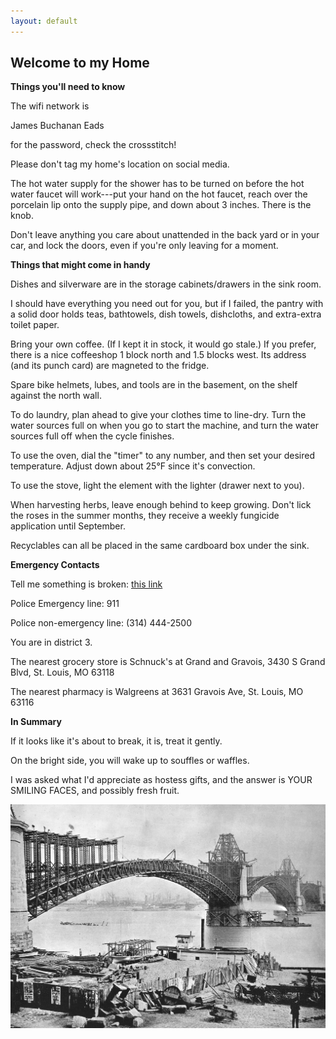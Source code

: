 ```yaml
---
layout: default
---
```

## Welcome to my Home

**Things you'll need to know**
 
 
 The wifi network is 
 
 James Buchanan Eads
 
 for the password, check the crossstitch! 
 
 
 Please don't tag my home's location on social media.

 
 The hot water supply for the shower has to be turned on before the hot water faucet will work---put your hand on the hot faucet, reach over the porcelain lip onto the supply pipe, and down about 3 inches. There is the knob.
 
 
 Don't leave anything you care about unattended in the back yard or in your car, and lock the doors, even if you're only leaving for a moment.
 

 
 
 **Things that might come in handy**
 
 Dishes and silverware are in the storage cabinets/drawers in the sink room.
 
 I should have everything you need out for you, but if I failed, the pantry with a solid door holds teas, bathtowels, dish towels, dishcloths, and extra-extra toilet paper.
 
 Bring your own coffee. (If I kept it in stock, it would go stale.) If you prefer, there is a nice coffeeshop 1 block north and 1.5 blocks west. Its address (and its punch card) are magneted to the fridge.
 
 Spare bike helmets, lubes, and tools are in the basement, on the shelf against the north wall.
 
 To do laundry, plan ahead to give your clothes time to line-dry. Turn the water sources full on when you go to start the machine, and turn the water sources full off when the cycle finishes. 
 
 To use the oven, dial the "timer" to any number, and then set your desired temperature. Adjust down about 25°F since it's convection.
 
 To use the stove, light the element with the lighter (drawer next to you). 
 
 When harvesting herbs, leave enough behind to keep growing. Don't lick the roses in the summer months, they receive a weekly fungicide application until September.
 
 Recyclables can all be placed in the same cardboard box under the sink.
 
 **Emergency Contacts**
 
 Tell me something is broken: [this link][]
 
 Police Emergency line: 911
 
 Police non-emergency line: (314) 444-2500
 
 You are in district 3. 
 
 The nearest grocery store is Schnuck's at Grand and Gravois, 3430 S Grand Blvd, St. Louis, MO 63118
 
 The nearest pharmacy is Walgreens at 3631 Gravois Ave, St. Louis, MO 63116

 **In Summary**
 
 If it looks like it's about to break, it is, treat it gently.
 
 On the bright side, you will wake up to souffles or waffles.
 
 I was asked what I'd appreciate as hostess gifts, and the answer is YOUR SMILING FACES, and possibly fresh fruit.
 
 ![build](/img/eads.jpg)
 
 [here]: https://amzn.com/w/2KJZWT9JK8PH2 
 [this link]: https://docs.google.com/forms/d/e/1FAIpQLSeYO4KfC5Cr-x-NKGqH17v_iW3kIbaB0KmW0yviuFAyFr7YWg/viewform
